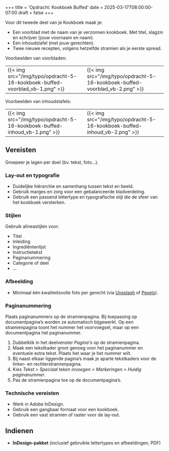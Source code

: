 +++
title = 'Opdracht: Kookboek Buffed'
date = 2025-03-17T08:00:00-07:00
draft = false
+++

Voor dit tweede deel van je Kookboek maak je:

- Een voorblad met de naam van je verzonnen kookboek. Met titel, slagzin en schrijver (jouw voornaam en naam).
- Een inhoudstafel (met jouw gerechten).
- Twee nieuwe recepten, volgens hetzelfde stramien als je eerste spread.

Voorbeelden van voorbladen:

| | |
|-|-|
|{{< img src="/img/typo/opdracht-5-16-kookboek-buffed-voorblad_vb-1.png" >}}|{{< img src="/img/typo/opdracht-5-16-kookboek-buffed-voorblad_vb-2.png" >}}|

Voorbeelden van inhoudstafels:

| | |
|-|-|
|{{< img src="/img/typo/opdracht-5-16-kookboek-buffed-inhoud_vb-1.png" >}}|{{< img src="/img/typo/opdracht-5-16-kookboek-buffed-inhoud_vb-2.png" >}}|

## Vereisten

Groepeer je lagen per doel (bv. tekst, foto...).

### Lay-out en typografie
- Duidelijke hiërarchie en samenhang tussen tekst en beeld.  
- Gebruik marges en zorg voor een gebalanceerde bladverdeling.
- Gebruik een passend lettertype en typografische stijl die de sfeer van het kookboek versterken.  

### Stijlen

Gebruik alineastijlen voor:
- Titel  
- Inleiding  
- Ingrediëntenlijst  
- Instructietekst  
- Paginanummering
- Categorie of deel
- ...

### Afbeelding
- Minimaal één kwaliteitsvolle foto per gerecht (via [Unsplash](https://unsplash.com/) of [Pexels](https://www.pexels.com/)).

### Paginanummering

Plaats paginanummers op de stramienpagina. Bij toepassing op documentpagina’s worden ze automatisch bijgewerkt. Op een stramienpagina toont het nummer het voorvoegsel, maar op een documentpagina het paginanummer.

1. Dubbelklik in het deelvenster *Pagina's* op de stramienpagina.  
2. Maak een tekstkader groot genoeg voor het paginanummer en eventuele extra tekst. Plaats het waar je het nummer wilt.  
3. Bij naast elkaar liggende pagina’s maak je aparte tekstkaders voor de linker- en rechterstramienpagina.
4. Kies *Tekst > Speciaal teken invoegen > Markeringen > Huidig paginanummer*.  
5. Pas de stramienpagina toe op de documentpagina’s.

### Technische vereisten

- Werk in Adobe InDesign.
- Gebruik een gangbaar formaat voor een kookboek.
- Gebruik een vast stramien of raster voor de lay-out.

## Indienen

- **InDesign-pakket** (inclusief gebruikte lettertypes en afbeeldingen, PDF)